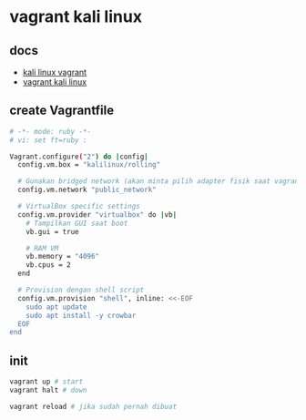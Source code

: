 # vagrant kali linux
## docs
- [kali linux vagrant](https://www.kali.org/docs/virtualization/install-vagrant-guest-vm/)
- [vagrant kali linux](https://portal.cloud.hashicorp.com/vagrant/discover/kalilinux/rolling)

## create Vagrantfile
```bash
# -*- mode: ruby -*-
# vi: set ft=ruby :

Vagrant.configure("2") do |config|
  config.vm.box = "kalilinux/rolling"

  # Gunakan bridged network (akan minta pilih adapter fisik saat vagrant up)
  config.vm.network "public_network"

  # VirtualBox specific settings
  config.vm.provider "virtualbox" do |vb|
    # Tampilkan GUI saat boot
    vb.gui = true

    # RAM VM
    vb.memory = "4096"
    vb.cpus = 2
  end

  # Provision dengan shell script
  config.vm.provision "shell", inline: <<-EOF
    sudo apt update
    sudo apt install -y crowbar
  EOF
end
```

## init
```bash
vagrant up # start
vagrant halt # down

vagrant reload # jika sudah pernah dibuat
```